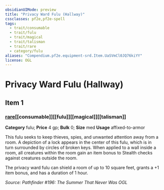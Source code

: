 ```yaml
---
obsidianUIMode: preview
title: "Privacy Ward Fulu (Hallway)"
cssclasses: pf2e,pf2e-spell
tags:
  - trait/consumable
  - trait/fulu
  - trait/magical
  - trait/talisman
  - trait/rare
  - category/fulu
aliases: "Compendium.pf2e.equipment-srd.Item.UaSVmCl0JQ76kiYY"
license: OGL
---
```

# Privacy Ward Fulu (Hallway)
## Item 1
### [rare](rare "Rare Rarity Trait")[[consumable]][[fulu]][[magical]][[talisman]]

**Category** fulu; 
**Price** 4 gp; 
**Bulk** 0; **Size** med
**Usage** affixed-to-armor

This fulu seeks to keep thieves, spies, and unwanted attention away from a room. A depiction of a lock appears in the center of this fulu, which is in turn surrounded by circles of broken keys. When applied to a wall inside a room, all creatures within the room gain an item bonus to Stealth checks against creatures outside the room.

The privacy ward fulu can shield a room of up to 10 square feet, grants a +1 item bonus, and has a duration of 1 hour.

*Source: Pathfinder #196: The Summer That Never Was*
*OGL*